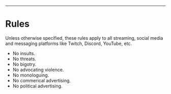 
---
# Rules

Unless otherwise specified, these rules apply to all streaming, social media and messaging platforms like Twitch, Discord, YouTube, etc.

- No insults.
- No threats.
- No bigotry.
- No advocating violence.
- No monologuing.
- No commerical advertising.
- No political advertising.